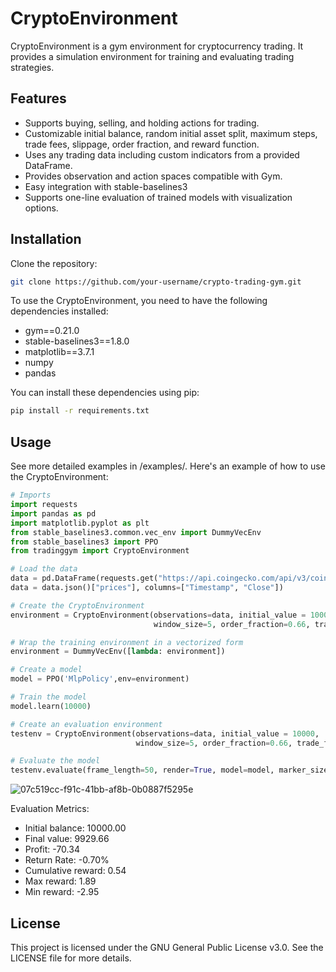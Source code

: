 # CryptoEnvironment

CryptoEnvironment is a gym environment for cryptocurrency trading. It provides a simulation environment for training and evaluating trading strategies.

## Features

- Supports buying, selling, and holding actions for trading.
- Customizable initial balance, random initial asset split, maximum steps, trade fees, slippage, order fraction, and reward function.
- Uses any trading data including custom indicators from a provided DataFrame.
- Provides observation and action spaces compatible with Gym.
- Easy integration with stable-baselines3
- Supports one-line evaluation of trained models with visualization options.


## Installation

Clone the repository:
```bash
git clone https://github.com/your-username/crypto-trading-gym.git
```

To use the CryptoEnvironment, you need to have the following dependencies installed:

- gym==0.21.0
- stable-baselines3==1.8.0
- matplotlib==3.7.1
- numpy
- pandas

You can install these dependencies using pip:
```bash
pip install -r requirements.txt
```

## Usage
See more detailed examples in /examples/.
Here's an example of how to use the CryptoEnvironment:

```python
# Imports
import requests
import pandas as pd
import matplotlib.pyplot as plt 
from stable_baselines3.common.vec_env import DummyVecEnv
from stable_baselines3 import PPO
from tradinggym import CryptoEnvironment

# Load the data
data = pd.DataFrame(requests.get("https://api.coingecko.com/api/v3/coins/bitcoin/market_chart?vs_currency=usd&days=30")
data = data.json()["prices"], columns=["Timestamp", "Close"])

# Create the CryptoEnvironment
environment = CryptoEnvironment(observations=data, initial_value = 10000, 
                                window_size=5, order_fraction=0.66, trade_fee=0.003375)

# Wrap the training environment in a vectorized form
environment = DummyVecEnv([lambda: environment])

# Create a model
model = PPO('MlpPolicy',env=environment)

# Train the model
model.learn(10000)

# Create an evaluation environment
testenv = CryptoEnvironment(observations=data, initial_value = 10000, 
                            window_size=5, order_fraction=0.66, trade_fee=0.003375)

# Evaluate the model
testenv.evaluate(frame_length=50, render=True, model=model, marker_size=25, verbose=1)
```
![07c519cc-f91c-41bb-af8b-0b0887f5295e](https://github.com/astrologos/tradinggym/assets/82430396/83342eda-5b86-463c-b5b1-861b72d90268)

Evaluation Metrics:  
- Initial balance:     10000.00
- Final value:         9929.66
- Profit:              -70.34
- Return Rate:         -0.70%
- Cumulative reward:   0.54
- Max reward:          1.89
- Min reward:          -2.95

## License
This project is licensed under the GNU General Public License v3.0. See the LICENSE file for more details.

